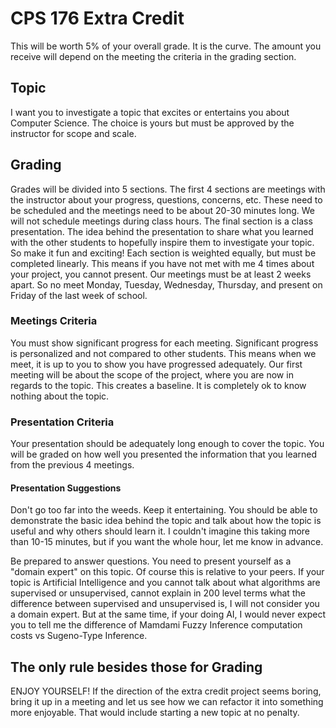 # CPS 176 Extra Credit  

This will be worth 5% of your overall grade. It is the curve. The amount you receive will depend on the meeting the criteria in the grading section.

## Topic

I want you to investigate a topic that excites or entertains you about Computer Science. The choice is yours but must be approved by the instructor for scope and scale.

## Grading

Grades will be divided into 5 sections. The first 4 sections are meetings with the instructor about your progress, questions, concerns, etc. These need to be scheduled and the meetings need to be about 20-30 minutes long. We will not schedule meetings during class hours. The final section is a class presentation. The idea behind the presentation to share what you learned with the other students to hopefully inspire them to investigate your topic. So make it fun and exciting! Each section is weighted equally, but must be completed linearly. This means if you have not met with me 4 times about your project, you cannot present. Our meetings must be at least 2 weeks apart. So no meet Monday, Tuesday, Wednesday, Thursday, and present on Friday of the last week of school.

### Meetings Criteria

You must show significant progress for each meeting. Significant progress is personalized and not compared to other students. This means when we meet, it is up to you to show you have progressed adequately. Our first meeting will be about the scope of the project, where you are now in regards to the topic. This creates a baseline. It is completely ok to know nothing about the topic.

### Presentation Criteria

Your presentation should be adequately long enough to cover the topic. You will be graded on how well you presented the information that you learned from the previous 4 meetings.

#### Presentation Suggestions

Don't go too far into the weeds. Keep it entertaining. You should be able to demonstrate the basic idea behind the topic and talk about how the topic is useful and why others should learn it. I couldn't imagine this taking more than 10-15 minutes, but if you want the whole hour, let me know in advance.

Be prepared to answer questions. You need to present yourself as a "domain expert" on this topic. Of course this is relative to your peers. If your topic is Artificial Intelligence and you cannot talk about what algorithms are supervised or unsupervised, cannot explain in 200 level terms what the difference between supervised and unsupervised is, I will not consider you a domain expert. But at the same time, if your doing AI, I would never expect you to tell me the difference of Mamdami Fuzzy Inference computation costs vs Sugeno-Type Inference.

## The only rule besides those for Grading

ENJOY YOURSELF! If the direction of the extra credit project seems boring, bring it up in a meeting and let us see how we can refactor it into something more enjoyable. That would include starting a new topic at no penalty.
